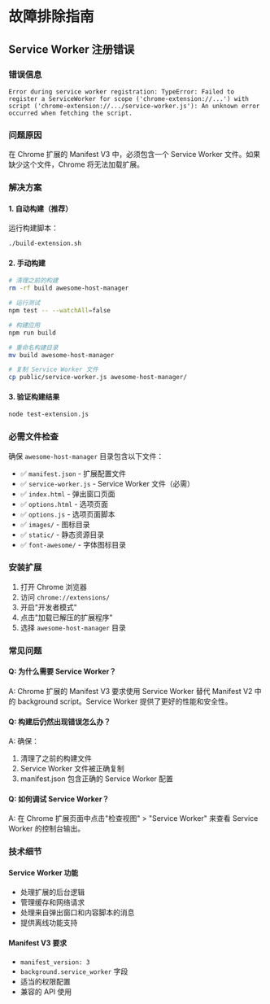 # 故障排除指南

## Service Worker 注册错误

### 错误信息

```
Error during service worker registration: TypeError: Failed to register a ServiceWorker for scope ('chrome-extension://...') with script ('chrome-extension://.../service-worker.js'): An unknown error occurred when fetching the script.
```

### 问题原因

在 Chrome 扩展的 Manifest V3 中，必须包含一个 Service Worker 文件。如果缺少这个文件，Chrome 将无法加载扩展。

### 解决方案

#### 1. 自动构建（推荐）

运行构建脚本：

```bash
./build-extension.sh
```

#### 2. 手动构建

```bash
# 清理之前的构建
rm -rf build awesome-host-manager

# 运行测试
npm test -- --watchAll=false

# 构建应用
npm run build

# 重命名构建目录
mv build awesome-host-manager

# 复制 Service Worker 文件
cp public/service-worker.js awesome-host-manager/
```

#### 3. 验证构建结果

```bash
node test-extension.js
```

### 必需文件检查

确保 `awesome-host-manager` 目录包含以下文件：

- ✅ `manifest.json` - 扩展配置文件
- ✅ `service-worker.js` - Service Worker 文件（必需）
- ✅ `index.html` - 弹出窗口页面
- ✅ `options.html` - 选项页面
- ✅ `options.js` - 选项页面脚本
- ✅ `images/` - 图标目录
- ✅ `static/` - 静态资源目录
- ✅ `font-awesome/` - 字体图标目录

### 安装扩展

1. 打开 Chrome 浏览器
2. 访问 `chrome://extensions/`
3. 开启"开发者模式"
4. 点击"加载已解压的扩展程序"
5. 选择 `awesome-host-manager` 目录

### 常见问题

#### Q: 为什么需要 Service Worker？

A: Chrome 扩展的 Manifest V3 要求使用 Service Worker 替代 Manifest V2 中的 background script。Service Worker 提供了更好的性能和安全性。

#### Q: 构建后仍然出现错误怎么办？

A: 确保：

1. 清理了之前的构建文件
2. Service Worker 文件被正确复制
3. manifest.json 包含正确的 Service Worker 配置

#### Q: 如何调试 Service Worker？

A: 在 Chrome 扩展页面中点击"检查视图" > "Service Worker" 来查看 Service Worker 的控制台输出。

### 技术细节

#### Service Worker 功能

- 处理扩展的后台逻辑
- 管理缓存和网络请求
- 处理来自弹出窗口和内容脚本的消息
- 提供离线功能支持

#### Manifest V3 要求

- `manifest_version: 3`
- `background.service_worker` 字段
- 适当的权限配置
- 兼容的 API 使用
